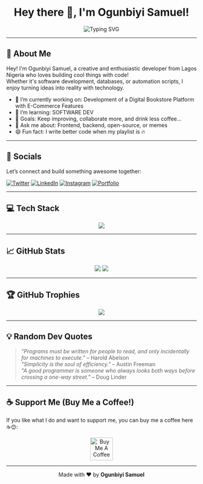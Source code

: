 <h1 align="center">Hey there 👋, I'm Ogunbiyi Samuel!</h1>
<p align="center">
  <img src="https://readme-typing-svg.herokuapp.com?font=Fira+Code&duration=2000&pause=1000&color=FF6B00&center=true&vCenter=true&width=435&lines=I'm+a+Passionate+Developer;I+Love+Learning+and+Building; Let's+Create+Something+Cool+Together!" alt="Typing SVG" />
</p>

---

## 🌟 About Me

Hey! I'm Ogunbiyi Samuel, a creative and enthusiastic developer from Lagos Nigeria who loves building cool things with code!  
Whether it's software development, databases, or automation scripts, I enjoy turning ideas into reality with technology.  

- 🔭 I’m currently working on: Development of a Digital Bookstore Platform with E-Commerce Features
- 🌱 I’m learning: SOFTWARE DEV
- 🎯 Goals: Keep improving, collaborate more, and drink less coffee...
- 💬 Ask me about: Frontend, backend, open-source, or memes
- 😄 Fun fact: I write better code when my playlist is 🔥

---

## 🔗 Socials

Let’s connect and build something awesome together:

[![Twitter](https://img.shields.io/badge/-Twitter-1DA1F2?style=for-the-badge&logo=twitter&logoColor=white)](https://twitter.com/yourhandle)
[![LinkedIn](https://img.shields.io/badge/-LinkedIn-0077B5?style=for-the-badge&logo=linkedin&logoColor=white)](https://linkedin.com/in/yourhandle)
[![Instagram](https://img.shields.io/badge/-Instagram-E4405F?style=for-the-badge&logo=instagram&logoColor=white)](https://instagram.com/yourhandle)
[![Portfolio](https://img.shields.io/badge/-Portfolio-black?style=for-the-badge&logo=vercel&logoColor=white)](https://yourportfolio.com)

---

## 💻 Tech Stack

<p align="center">
  <img src="https://skillicons.dev/icons?i=html,css,js,ts,react,nodejs,python,php,mysql,mongodb,git,github,bootstrap,tailwind,figma,vscode" />
</p>

---

## 📈 GitHub Stats

<p align="center">
  <img src="https://github-readme-stats.vercel.app/api?username=yourusername&show_icons=true&theme=tokyonight&count_private=true" />
  <img src="https://github-readme-streak-stats.herokuapp.com?user=yourusername&theme=tokyonight" />
</p>

---

## 🏆 GitHub Trophies

<p align="center">
  <img src="https://github-profile-trophy.vercel.app/?username=yourusername&theme=gruvbox&margin-w=10&row=2&column=3" />
</p>

---

## 💡 Random Dev Quotes

> _"Programs must be written for people to read, and only incidentally for machines to execute."_ – Harold Abelson  
> _"Simplicity is the soul of efficiency."_ – Austin Freeman  
> _"A good programmer is someone who always looks both ways before crossing a one-way street."_ – Doug Linder

---

## ☕ Support Me (Buy Me a Coffee!)

If you like what I do and want to support me, you can buy me a coffee here ☕😊:

<p align="center">
  <a href="https://www.buymeacoffee.com/yourusername" target="_blank">
    <img src="https://cdn.buymeacoffee.com/buttons/v2/default-yellow.png" alt="Buy Me A Coffee" height="60">
  </a>
</p>

---

<p align="center">
  Made with ❤️ by <strong>Ogunbiyi Samuel</strong>
</p>
